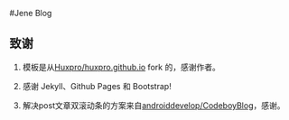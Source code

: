 #Jene Blog

## 致谢

1. 模板是从[Huxpro/huxpro.github.io](https://github.com/Huxpro/huxpro.github.io.git) fork 的，感谢作者。

2. 感谢 Jekyll、Github Pages 和 Bootstrap!

3. 解决post文章双滚动条的方案来自[androiddevelop/CodeboyBlog](https://github.com/androiddevelop/CodeboyBlog/commit/a2233f944d310c343ea44064b7787daa8cc1c37e)，感谢。
